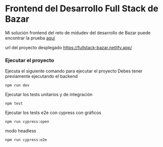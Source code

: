 # Frontend del Desarrollo Full Stack de Bazar

Mi solución frontend del reto de midudev del desarrollo de Bazar
puede encontrar la prueba [aquí](https://github.com/Ricky10B/pruebas-tecnicas/blob/main/pruebas/02-bazar-universal/README.md)

url del proyecto desplegado https://fullstack-bazar.netlify.app/

### Ejecutar el proyecto

Ejecuta el siguiente comando para ejecutar el proyecto
Debes tener previamente ejecutando el backend

```npm run dev```

Ejecutar los tests unitarios y de integración

```npm test```

Ejecutar los tests e2e con cypress
con gráficos

```npm run cypress:open```

modo headless

```npm run cypress:e2e```
